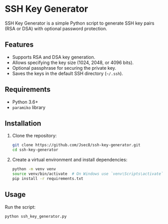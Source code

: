 # SSH Key Generator

SSH Key Generator is a simple Python script to generate SSH key pairs (RSA or DSA) with optional password protection.

## Features

- Supports RSA and DSA key generation.
- Allows specifying the key size (1024, 2048, or 4096 bits).
- Optional passphrase for securing the private key.
- Saves the keys in the default SSH directory (`~/.ssh`).

## Requirements

- Python 3.6+
- `paramiko` library

## Installation

1. Clone the repository:

    ```bash
    git clone https://github.com/Jsec8/ssh-key-generator.git
    cd ssh-key-generator
    ```

2. Create a virtual environment and install dependencies:

    ```bash
    python -m venv venv
    source venv/bin/activate  # On Windows use `venv\Scripts\activate`
    pip install -r requirements.txt
    ```

## Usage

Run the script:

```bash
python ssh_key_generator.py
